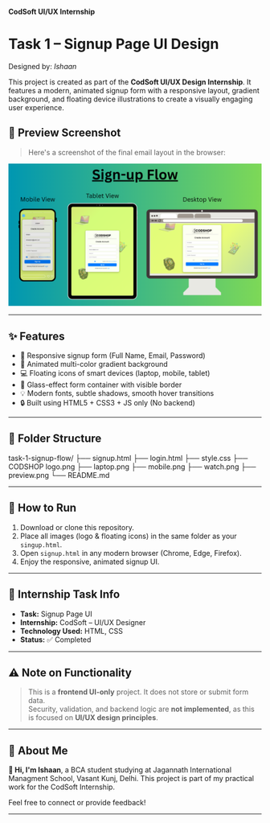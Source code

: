 **CodSoft UI/UX Internship**
# Task 1 – Signup Page UI Design
Designed by: *Ishaan*

This project is created as part of the **CodSoft UI/UX Design Internship**. It features a modern, animated signup form with a responsive layout, gradient background, and floating device illustrations to create a visually engaging user experience.


## 📸 Preview Screenshot

> Here's a screenshot of the final email layout in the browser:

![Preview](./preview.png)

---

## ✨ Features

- 📱 Responsive signup form (Full Name, Email, Password)
- 🎨 Animated multi-color gradient background
- 💻 Floating icons of smart devices (laptop, mobile, tablet)
- 🧊 Glass-effect form container with visible border
- 💡 Modern fonts, subtle shadows, smooth hover transitions
- 🔒 Built using HTML5 + CSS3 + JS only (No backend)

---

## 📁 Folder Structure

task-1-signup-flow/
├── signup.html
├── login.html
├── style.css
├── CODSHOP logo.png
├── laptop.png
├── mobile.png
├── watch.png
├── preview.png
└── README.md

---

## 🚀 How to Run

1. Download or clone this repository.
2. Place all images (logo & floating icons) in the same folder as your `singup.html`.
3. Open `signup.html` in any modern browser (Chrome, Edge, Firefox).
4. Enjoy the responsive, animated signup UI.

---

## 📌 Internship Task Info

- **Task:** Signup Page UI
- **Internship:** CodSoft – UI/UX Designer
- **Technology Used:** HTML, CSS
- **Status:** ✅ Completed

---

## ⚠️ Note on Functionality

> This is a **frontend UI-only** project. It does not store or submit form data.  
> Security, validation, and backend logic are **not implemented**, as this is focused on **UI/UX design principles**.

---

## 🧠 About Me

**👋 Hi, I'm Ishaan**, a BCA student studying at Jagannath International Managment School, Vasant Kunj, Delhi.
This project is part of my practical work for the CodSoft Internship.

Feel free to connect or provide feedback!

---